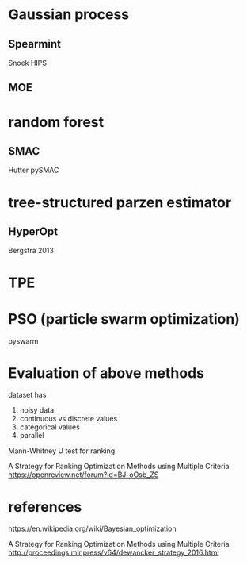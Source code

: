 
# Gaussian process

## Spearmint

Snoek HIPS

## MOE

# random forest

## SMAC

Hutter pySMAC

# tree-structured parzen estimator

## HyperOpt

Bergstra 2013

# TPE

# PSO (particle swarm optimization)

pyswarm

# Evaluation of above methods

dataset has
1. noisy data
2. continuous vs discrete values
3. categorical values
4. parallel

Mann-Whitney U test for ranking

A Strategy for Ranking Optimization Methods using Multiple Criteria https://openreview.net/forum?id=BJ-oOsb_ZS

# references

https://en.wikipedia.org/wiki/Bayesian_optimization

A Strategy for Ranking Optimization Methods using Multiple Criteria http://proceedings.mlr.press/v64/dewancker_strategy_2016.html


